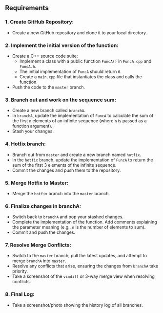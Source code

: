 ## Requirements

### 1. Create GitHub Repository:
- Create a new GitHub repository and clone it to your local directory.

### 2. Implement the initial version of the function:
- Create a C++ source code suite:
  - Implement a class with a public function `FuncA()` in `FuncA.cpp` and `FuncA.h`.
  - The initial implementation of `FuncA` should return `0`.
  - Create a `main.cpp` file that instantiates the class and calls the function.
- Push the code to the `master` branch.

### 3. Branch out and work on the sequence sum:
- Create a new branch called `branchA`.
- In `branchA`, update the implementation of `FuncA` to calculate the sum of the first `n` elements of an infinite sequence (where `n` is passed as a function argument).
- Stash your changes.

### 4. Hotfix branch:
- Branch out from `master` and create a new branch named `hotfix`.
- In the `hotfix` branch, update the implementation of `FuncA` to return the sum of the first 3 elements of the infinite sequence.
- Commit the changes and push them to the repository.

### 5. Merge Hotfix to Master:
- Merge the `hotfix` branch into the `master` branch.

### 6. Finalize changes in branchA:
- Switch back to `branchA` and pop your stashed changes.
- Complete the implementation of the function. Add comments explaining the parameter meaning (e.g., `n` is the number of elements to sum).
- Commit and push the changes.

### 7. Resolve Merge Conflicts:
- Switch to the `master` branch, pull the latest updates, and attempt to merge `branchA` into `master`.
- Resolve any conflicts that arise, ensuring the changes from `branchA` take priority.
- Take a screenshot of the `vimdiff` or 3-way merge view when resolving conflicts.

### 8. Final Log:
- Take a screenshot/photo showing the history log of all branches.
